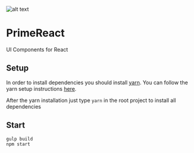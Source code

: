 ![alt text](https://www.primefaces.org/wp-content/uploads/2017/03/primereact-logo-200.png "PrimeReact")

# PrimeReact
UI Components for React

## Setup

In order to install dependencies you should install [yarn](https://yarnpkg.com/). You can follow the yarn setup instructions [here](https://yarnpkg.com/en/docs/install).

After the yarn installation just type `yarn` in the root project to install all dependencies

## Start

    gulp build
    npm start
